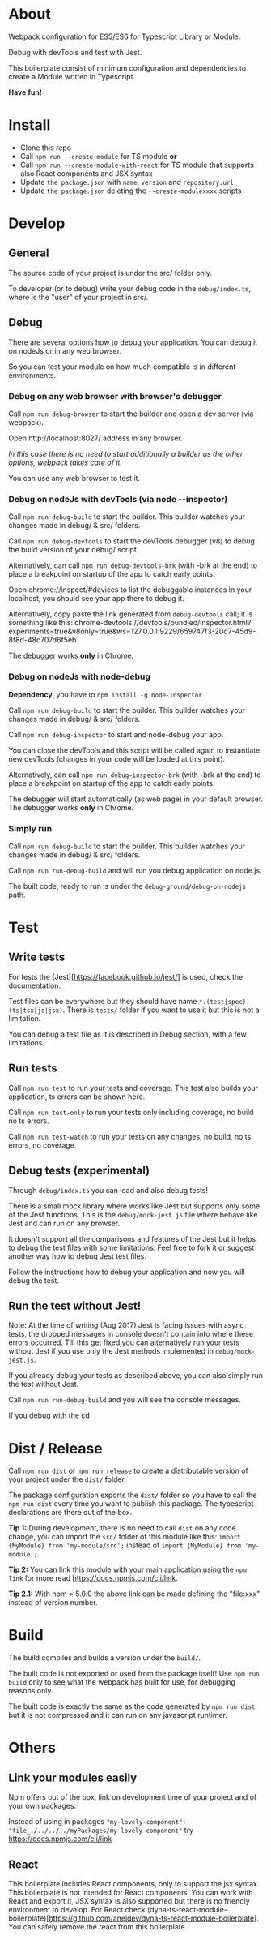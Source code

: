 ﻿# About
 
Webpack configuration for ES5/ES6 for Typescript Library or Module.
 
Debug with devTools and test with Jest.
 
This boilerplate consist of minimum configuration and dependencies to create a Module written in Typescript.
 
**Have fun!**

# Install

- Clone this repo
- Call `npm run --create-module` for TS module **or**
- Call `npm run --create-module-with-react` for TS module that supports also React components and JSX syntax
- Update `the package.json` with `name`, `version` and `repository.url`
- Update `the package.json` deleting the `--create-modulexxxx` scripts
 
# Develop
 
## General
 
The source code of your project is under the src/ folder only.
 
To developer (or to debug) write your debug code in the `debug/index.ts`, where is the "user" of your project in src/.
 
## Debug
 
There are several options how to debug your application. You can debug it on nodeJs or in any web browser.
 
So you can test your module on how much compatible is in different environments. 
 
### Debug on any web browser with browser's debugger
 
Call `npm run debug-browser` to start the builder and open a dev server (via webpack).
 
Open http://localhost:8027/ address in any browser.
 
_In this case there is no need to start additionally a builder as the other options, webpack takes care of it._
 
You can use any web browser to test it.
 
### Debug on nodeJs with devTools (via node --inspector)
 
Call `npm run debug-build` to start the builder. This builder watches your changes made in debug/ & src/ folders.
 
Call `npm run debug-devtools` to start the devTools debugger (v8) to debug the build version of your debug/ script.
 
Alternatively, can call `npm run debug-devtools-brk` (with -brk at the end) to place a breakpoint on startup of the app to catch early points.
 
Open chrome://inspect/#devices to list the debuggable instances in your localhost, you should see your app there to debug it.
 
Alternatively, copy paste the link generated from `debug-devtools` call;
it is something like this: chrome-devtools://devtools/bundled/inspector.html?experiments=true&v8only=true&ws=127.0.0.1:9229/659747f3-20d7-45d9-8f8d-48c707d6f5eb
 
The debugger works **only** in Chrome.
 
### Debug on nodeJs with node-debug
 
**Dependency**, you have to `npm install -g node-inspector`
 
Call `npm run debug-build` to start the builder. This builder watches your changes made in debug/ & src/ folders.
 
Call `npm run debug-inspector` to start and node-debug your app.
 
You can close the devTools and this script will be called again to instantiate new devTools (changes in your code will be loaded at this point).
 
Alternatively, can call `npm run debug-inspector-brk` (with -brk at the end) to place a breakpoint on startup of the app to catch early points.
 
The debugger will start automatically (as web page) in your default browser. The debugger works **only** in Chrome.
 
### Simply run

Call `npm run debug-build` to start the builder. This builder watches your changes made in debug/ & src/ folders.

Call `npm run run-debug-build` and will run you debug application on node.js.

The built code, ready to run is under the `debug-ground/debug-on-nodejs` path.  
 
# Test
 
## Write tests
 
For tests the (Jest)[https://facebook.github.io/jest/] is used, check the documentation.
 
Test files can be everywhere but they should have name `*.(test|spec).(ts|tsx|js|jsx)`. There is `tests/` folder if you want to use it but this is not a limitation.
 
You can debug a test file as it is described in Debug section, with a few limitations.
 
## Run tests
 
Call `npm run test` to run your tests and coverage. This test also builds your application, ts errors can be shown here.

Call `npm run test-only` to run your tests only including coverage, no build no ts errors.
 
Call `npm run test-watch` to run your tests on any changes, no build, no ts errors, no coverage.
 
## Debug tests (experimental)
 
Through `debug/index.ts` you can load and also debug tests!
 
There is a small mock library where works like Jest but supports only some of the Jest functions. This is the `debug/mock-jest.js` file where behave like Jest and can run on any browser.
 
It doesn't support all the comparisons and features of the Jest but it helps to debug the test files with some limitations. Feel free to fork it or suggest another way how to debug Jest test files.

Follow the instructions how to debug your application and now you will debug the test.

## Run the test without Jest!

Note: At the time of writing (Aug 2017) Jest is facing issues with async tests, the dropped messages in console doesn't contain info where these errors occurred. Till this get fixed you can alternatively run your tests without Jest if you use only the Jest methods implemented in `debug/mock-jest.js`. 

If you already debug your tests as described above, you can also simply run the test without Jest.

Call `npm run run-debug-build` and you will see the console messages.

If you debug with the cd 
 
# Dist / Release
 
Call `npm run dist` or `npm run release`
to create a distributable version of your project
under the `dist/` folder.
 
The package configuration exports the `dist/` folder so you have to call the `npm run dist` every time you want to publish this package. The typescript declarations are there out of the box.
 
**Tip 1:** During development, there is no need to call `dist` on any code change, you can import the `src/` folder of this module like this: `import {MyModule} from 'my-module/src';` instead of `import {MyModule} from 'my-module';`.
 
**Tip 2:** You can link this module with your main application using the `npm link` for more read https://docs.npmjs.com/cli/link.
 
**Tip 2.1:** With npm > 5.0.0 the above link can be made defining the "file:xxx" instead of version number.
 
# Build
 
The build compiles and builds a version under the `build/`.
 
The built code is not exported or used from the package itself! Use `npm run build` only to see what the webpack has built for use, for debugging reasons only.
 
The built code is exactly the same as the code generated by `npm run dist` but it is not compressed and it can run on any javascript runtimer.
 
# Others
 
## Link your modules easily
 
Npm offers out of the box, link on development time of your project and of your own packages.
 
Instead of using in packages `"my-lovely-component": "file_./../../../myPackages/my-lovely-component"` try https://docs.npmjs.com/cli/link
 
## React
 
This boilerplate includes React components, only to support the jsx syntax. This boilerplate is not intended for  React components. You can work with React and export it, JSX syntax is also supported but there is no friendly environment to develop. For React check (dyna-ts-react-module-boilerplate)[https://github.com/aneldev/dyna-ts-react-module-boilerplate]. You can safely remove the react from this boilerplate.
